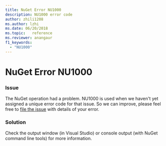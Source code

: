 ```yaml
---
title: NuGet Error NU1000
description: NU1000 error code
author: zhili1208
ms.author: lzhi
ms.date: 06/20/2018
ms.topic:   reference
ms.reviewer: anangaur
f1_keywords: 
  - "NU1000"
---
```


# NuGet Error NU1000

### Issue
The NuGet operation had a problem. NU1000 is used when we haven't yet assigned a unique error code for that issue. So we can improve, please feel free to [file the issue](https://github.com/nuget/home/issues) with details of your error.

### Solution
Check the output window (in Visual Studio) or console output (with NuGet command line tools) for more information.

